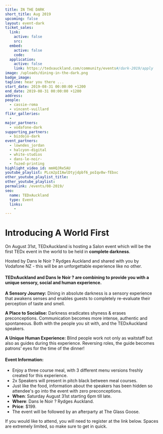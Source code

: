 ```yaml
---
title: IN THE DARK
short_title: Aug 2019
upcoming: false
layout: event-dark
ticket_sales:
  link:
    active: false
    src:
  embed:
    active: false
    code:
  application:
    active: false
    link: https://tedxauckland.com/community/events#/dark-2019/apply
image: /uploads/dining-in-the-dark.png
badge_image:
tagline: hear you there ...
start_date: 2019-08-31 00:00:00 +1200
end_date: 2019-08-31 00:00:00 +1200
address:
people:
  - cassie-roma
  - vincent-vuillard
flikr_galleries:
  -
major_partners:
  - vodafone-dark
supporting_partners:
  - bizdojo-dark
event_partners:
  - lowndes_jordan
  - halcyon-digital
  - white-studios
  - dans-le-noir-
  - fuzed-printing
highlight_video_id: mmHQJRe5AU
youtube_playlist: PLcm2pIIAwlDtyjdpbf6_poIqv8w-fEbxc
other_youtube_playlist_title:
other_youtube_playlist:
permalink: /events/08-2019/
seo:
  name: TEDxAuckland
  type: Event
  links:
    -
---
```


# Introducing A World First

On August 31st, TEDxAuckland is hosting a Salon event which will be the first TEDx event in the world to be held in **complete darkness**.

Hosted by Dans le Noir ? Rydges Auckland and shared with you by Vodafone NZ - this will be an unforgettable experience like no other.

#### TEDxAuckland and Dans le Noir ? are combining to provide you with a unique sensory, social and human experience.

**A Sensory Journey:** Dining in absolute darkness is a sensory experience that awakens senses and enables guests to completely re-evaluate their perception of taste and smell.

**A Place to Socialise:** Darkness eradicates shyness & erases preconceptions. Communication becomes more intense, authentic and spontaneous. Both with the people you sit with, and the TEDxAuckland speakers.

**A Unique Human Experience:** Blind people work not only as waitstaff but also as guides during this experience. Reversing roles, the guide becomes patrons’ eyes for the time of the dinner\!

#### Event Information:

* Enjoy a three course meal, with 3 different menu versions freshly created for this experience.
* 2x Speakers will present in pitch black between meal courses.
* Just like the food, information about the speakers has been hidden so attendee's go into the event with zero preconceptions.
* **When**\: Saturday August 31st starting 6pm till late.
* **Where**\: Dans le Noir ? Rydges Auckland.
* **Price**\: $199.
* The event will be followed by an afterparty at The Glass Goose.

If you would like to attend, you will need to register at the link below. Spaces are extremely limited, so make sure to get in quick.
